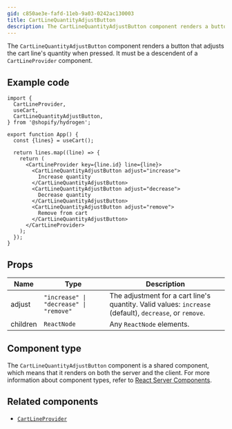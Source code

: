 ```yaml
---
gid: c850ae3e-fafd-11eb-9a03-0242ac130003
title: CartLineQuantityAdjustButton
description: The CartLineQuantityAdjustButton component renders a button that adjusts the cart line's quantity when pressed.
---
```


The `CartLineQuantityAdjustButton` component renders a button that adjusts the cart line's quantity when pressed.
It must be a descendent of a `CartLineProvider` component.

## Example code

```tsx
import {
  CartLineProvider,
  useCart,
  CartLineQuantityAdjustButton,
} from '@shopify/hydrogen';

export function App() {
  const {lines} = useCart();

  return lines.map((line) => {
    return (
      <CartLineProvider key={line.id} line={line}>
        <CartLineQuantityAdjustButton adjust="increase">
          Increase quantity
        </CartLineQuantityAdjustButton>
        <CartLineQuantityAdjustButton adjust="decrease">
          Decrease quantity
        </CartLineQuantityAdjustButton>
        <CartLineQuantityAdjustButton adjust="remove">
          Remove from cart
        </CartLineQuantityAdjustButton>
      </CartLineProvider>
    );
  });
}
```

## Props

| Name     | Type                                                      | Description                                                                                             |
| -------- | --------------------------------------------------------- | ------------------------------------------------------------------------------------------------------- |
| adjust   | <code>"increase" &#124; "decrease" &#124; "remove"</code> | The adjustment for a cart line's quantity. Valid values: `increase` (default), `decrease`, or `remove`. |
| children | <code>ReactNode</code>                                    | Any `ReactNode` elements.                                                                               |

## Component type

The `CartLineQuantityAdjustButton` component is a shared component, which means that it renders on both the server and the client. For more information about component types, refer to [React Server Components](https://shopify.dev/custom-storefronts/hydrogen/framework/react-server-components).

## Related components

- [`CartLineProvider`](https://shopify.dev/api/hydrogen/components/cart/cartlineprovider)
